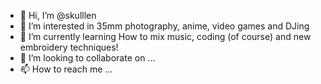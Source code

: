 - 👋 Hi, I’m @skulllen
- 👀 I’m interested in 35mm photography, anime, video games and DJing
- 🌱 I’m currently learning How to mix music, coding (of course) and new embroidery techniques!
- 💞️ I’m looking to collaborate on ...
- 📫 How to reach me ...

<!---
skulllen/skulllen is a ✨ special ✨ repository because its `README.md` (this file) appears on your GitHub profile.
You can click the Preview link to take a look at your changes.
--->
